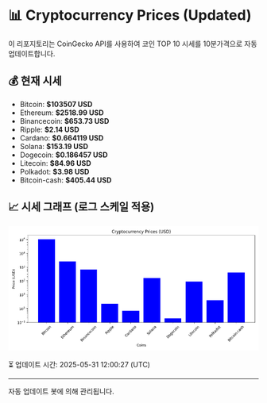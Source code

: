 
# 📊 Cryptocurrency Prices (Updated)

이 리포지토리는 CoinGecko API를 사용하여 코인 TOP 10 시세를 10분가격으로 자동 업데이트합니다.

## 💰 현재 시세
- Bitcoin: **$103507 USD**
- Ethereum: **$2518.99 USD**
- Binancecoin: **$653.73 USD**
- Ripple: **$2.14 USD**
- Cardano: **$0.664119 USD**
- Solana: **$153.19 USD**
- Dogecoin: **$0.186457 USD**
- Litecoin: **$84.96 USD**
- Polkadot: **$3.98 USD**
- Bitcoin-cash: **$405.44 USD**

## 📈 시세 그래프 (로그 스케일 적용)
![Crypto Prices](crypto_prices.png)

⏳ 업데이트 시간: 2025-05-31 12:00:27 (UTC)

---
자동 업데이트 봇에 의해 관리됩니다.
